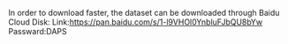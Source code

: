 In order to download faster, the dataset can be downloaded through Baidu Cloud Disk:
Link:https://pan.baidu.com/s/1-l9VHOl0YnbluFJbQU8bYw 
Passward:DAPS 
